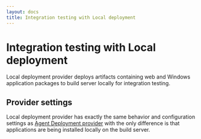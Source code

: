```yaml
---
layout: docs
title: Integration testing with Local deployment
---
```


# Integration testing with Local deployment

Local deployment provider deploys artifacts containing web and Windows application packages to build server locally for integration testing. 

## Provider settings

Local deployment provider has exactly the same behavior and configuration settings as [Agent Deployment provider](/docs/deployment/agent) with the only difference is that applications
are being installed locally on the build server.